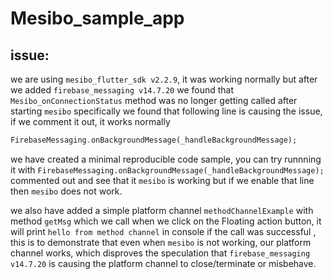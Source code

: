 # Mesibo_sample_app

## issue:

we are using `mesibo_flutter_sdk v2.2.9`, it was working normally but after we added `firebase_messaging v14.7.20`
we found that `Mesibo_onConnectionStatus` method was no longer getting called after starting `mesibo`
specifically we found that following line is causing the issue, if we comment it out, it works normally
```dart 
FirebaseMessaging.onBackgroundMessage(_handleBackgroundMessage);
```

we have created a minimal reproducible code sample, you can try runnning it with `FirebaseMessaging.onBackgroundMessage(_handleBackgroundMessage);`
commented out and see that it `mesibo` is working but if we enable that line then `mesibo` does not work.

we also have added a simple platform channel `methodChannelExample` with method `getMsg` which we call when we click on the Floating action button,
it will print `hello from method channel` in console if the call was successful , this is to demonstrate that even when `mesibo` is not working, our platform channel works, which disproves the speculation that `firebase_messaging v14.7.20` is causing the platform channel to close/terminate or misbehave.

